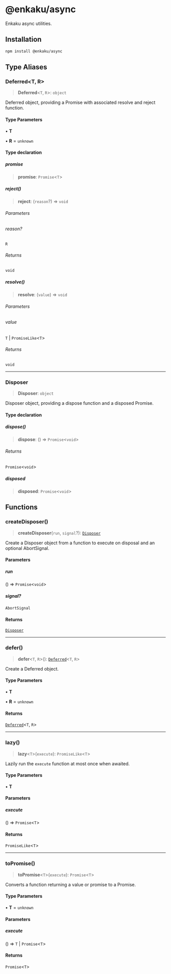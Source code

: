 # @enkaku/async

Enkaku async utilities.

## Installation

```sh
npm install @enkaku/async
```

## Type Aliases

### Deferred\<T, R\>

> **Deferred**\<`T`, `R`\>: `object`

Deferred object, providing a Promise with associated resolve and reject function.

#### Type Parameters

• **T**

• **R** = `unknown`

#### Type declaration

##### promise

> **promise**: `Promise`\<`T`\>

##### reject()

> **reject**: (`reason`?) => `void`

###### Parameters

###### reason?

`R`

###### Returns

`void`

##### resolve()

> **resolve**: (`value`) => `void`

###### Parameters

###### value

`T` | `PromiseLike`\<`T`\>

###### Returns

`void`

***

### Disposer

> **Disposer**: `object`

Disposer object, providing a dispose function and a disposed Promise.

#### Type declaration

##### dispose()

> **dispose**: () => `Promise`\<`void`\>

###### Returns

`Promise`\<`void`\>

##### disposed

> **disposed**: `Promise`\<`void`\>

## Functions

### createDisposer()

> **createDisposer**(`run`, `signal`?): [`Disposer`](index.md#disposer)

Create a Disposer object from a function to execute on disposal and an optional AbortSignal.

#### Parameters

##### run

() => `Promise`\<`void`\>

##### signal?

`AbortSignal`

#### Returns

[`Disposer`](index.md#disposer)

***

### defer()

> **defer**\<`T`, `R`\>(): [`Deferred`](index.md#deferredt-r)\<`T`, `R`\>

Create a Deferred object.

#### Type Parameters

• **T**

• **R** = `unknown`

#### Returns

[`Deferred`](index.md#deferredt-r)\<`T`, `R`\>

***

### lazy()

> **lazy**\<`T`\>(`execute`): `PromiseLike`\<`T`\>

Lazily run the `execute` function at most once when awaited.

#### Type Parameters

• **T**

#### Parameters

##### execute

() => `Promise`\<`T`\>

#### Returns

`PromiseLike`\<`T`\>

***

### toPromise()

> **toPromise**\<`T`\>(`execute`): `Promise`\<`T`\>

Converts a function returning a value or promise to a Promise.

#### Type Parameters

• **T** = `unknown`

#### Parameters

##### execute

() => `T` \| `Promise`\<`T`\>

#### Returns

`Promise`\<`T`\>
